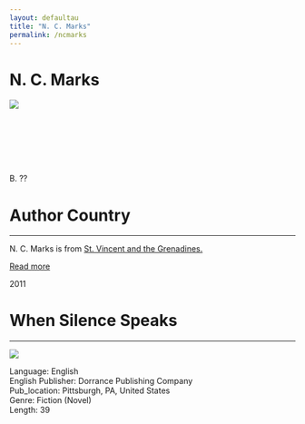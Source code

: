 ```yaml
---
layout: defaultau
title: "N. C. Marks"
permalink: /ncmarks
---
```

<!-- partial:index.partial.html -->
<div class="content">
    <h1>N. C. Marks</h1>
    <div class="quote">
        <div><img src="https://www.mnialive.com/media/2fihtsjh/nc-marks-copyright2018.jpg" class="logo"></div>
    </div>
    <div class="timeline">
        <div style="padding-bottom:100px;"></div>
        <div class="block">
            <div class="date right"><p class="right"> B. ?? </p></div>
            <div class="dot"></div>
            <div class="left first">
            <div class="author_country">
                <h1>Author Country</h1><hr>
          <div class="aclocation">  <p>N. C. Marks is from <a href="http://localhost:4000/42"> St. Vincent and the Grenadines.</a></p></div>
                <div class="acreadmore"><a href="#" target="_blank">Read more</a></div>
            </div>
            </div>
        </div>
        <div class="block">
            <div class="date left"><p class="left">2011</p></div>
            <div class="dot"></div>
            <div class="right">
                <h1>When Silence Speaks</h1><hr>
                <p><img src="https://i.gr-assets.com/images/S/compressed.photo.goodreads.com/books/1564595729l/8840431.jpg"></p>
                <p>
                Language: English <br/> 	English
                Publisher: Dorrance Publishing Company <br/>
                Pub_location: Pittsburgh, PA, United States <br/>
                Genre: Fiction (Novel) <br/>
                Length: 39 <br/>                </p>
            </div>
        </div>

<!-- partial -->
  <script src='https://cdnjs.cloudflare.com/ajax/libs/jquery/3.1.1/jquery.min.js'></script><script  src="assets/js/authorscript.js"></script>
